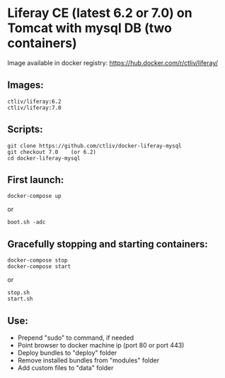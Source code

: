Liferay CE (latest 6.2 or 7.0) on Tomcat with mysql DB (two containers)
=======================================================================

Image available in docker registry: https://hub.docker.com/r/ctliv/liferay/

## Images:

```
ctliv/liferay:6.2
ctliv/liferay:7.0
```

## Scripts:

```
git clone https://github.com/ctliv/docker-liferay-mysql
git checkout 7.0    (or 6.2)
cd docker-liferay-mysql
```

## First launch:

```
docker-compose up
```
or
```
boot.sh -adc
```

## Gracefully stopping and starting containers:

```
docker-compose stop
docker-compose start
```
or
```
stop.sh
start.sh
```

## Use:

- Prepend "sudo" to command, if needed
- Point browser to docker machine ip (port 80 or port 443)
- Deploy bundles to "deploy" folder
- Remove installed bundles from "modules" folder
- Add custom files to "data" folder

